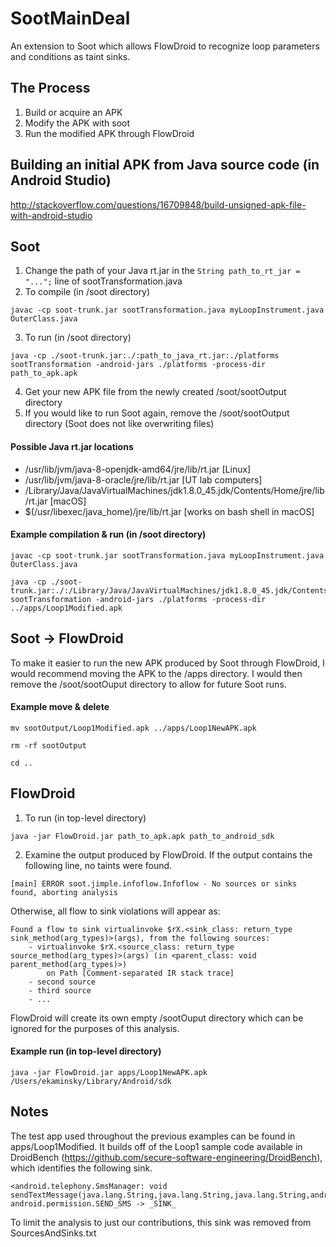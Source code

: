 # SootMainDeal #
An extension to Soot which allows FlowDroid to recognize loop parameters and conditions as taint sinks.

## The Process ##
1) Build or acquire an APK  
2) Modify the APK with soot  
3) Run the modified APK through FlowDroid  

## Building an initial APK from Java source code (in Android Studio) ##
http://stackoverflow.com/questions/16709848/build-unsigned-apk-file-with-android-studio

## Soot ##
1) Change the path of your Java rt.jar in the `String path_to_rt_jar = "...";` line of sootTransformation.java  
2) To compile (in /soot directory)
```
javac -cp soot-trunk.jar sootTransformation.java myLoopInstrument.java OuterClass.java
```

3) To run (in /soot directory)
```
java -cp ./soot-trunk.jar:./:path_to_java_rt.jar:./platforms sootTransformation -android-jars ./platforms -process-dir path_to_apk.apk
```

4) Get your new APK file from the newly created /soot/sootOutput directory  
5) If you would like to run Soot again, remove the /soot/sootOutput directory (Soot does not like overwriting files)

#### Possible Java rt.jar locations ####
* /usr/lib/jvm/java-8-openjdk-amd64/jre/lib/rt.jar [Linux]
* /usr/lib/jvm/java-8-oracle/jre/lib/rt.jar [UT lab computers]
* /Library/Java/JavaVirtualMachines/jdk1.8.0_45.jdk/Contents/Home/jre/lib/rt.jar [macOS]
* $(/usr/libexec/java_home)/jre/lib/rt.jar [works on bash shell in macOS]

#### Example compilation & run (in /soot directory) ####
```
javac -cp soot-trunk.jar sootTransformation.java myLoopInstrument.java OuterClass.java

java -cp ./soot-trunk.jar:./:/Library/Java/JavaVirtualMachines/jdk1.8.0_45.jdk/Contents/Home/jre/lib/rt.jar:./platforms sootTransformation -android-jars ./platforms -process-dir ../apps/Loop1Modified.apk
```

## Soot -> FlowDroid ##
To make it easier to run the new APK produced by Soot through FlowDroid, I would recommend moving the APK to the /apps directory. I would then remove the /soot/sootOuput directory to allow for future Soot runs.

#### Example move & delete ###
```
mv sootOutput/Loop1Modified.apk ../apps/Loop1NewAPK.apk

rm -rf sootOutput

cd ..
```

## FlowDroid ##
1) To run (in top-level directory)
```
java -jar FlowDroid.jar path_to_apk.apk path_to_android_sdk
```

2) Examine the output produced by FlowDroid. If the output contains the following line, no taints were found.
```
[main] ERROR soot.jimple.infoflow.Infoflow - No sources or sinks found, aborting analysis
```

Otherwise, all flow to sink violations will appear as:
```
Found a flow to sink virtualinvoke $rX.<sink_class: return_type sink_method(arg_types)>(args), from the following sources:
	- virtualinvoke $rX.<source_class: return_type source_method(arg_types)>(args) (in <parent_class: void parent_method(arg_types)>)
		on Path [Comment-separated IR stack trace]
	- second source
	- third source
	- ...
```

FlowDroid will create its own empty /sootOuput directory which can be ignored for the purposes of this analysis.

#### Example run (in top-level directory) ####
```
java -jar FlowDroid.jar apps/Loop1NewAPK.apk /Users/ekaminsky/Library/Android/sdk
```

## Notes ##

The test app used throughout the previous examples can be found in apps/Loop1Modified. It builds off of the Loop1 sample code available in DroidBench (https://github.com/secure-software-engineering/DroidBench), which identifies the following sink.
```
<android.telephony.SmsManager: void sendTextMessage(java.lang.String,java.lang.String,java.lang.String,android.app.PendingIntent,android.app.PendingIntent)> android.permission.SEND_SMS -> _SINK_
```

To limit the analysis to just our contributions, this sink was removed from SourcesAndSinks.txt






